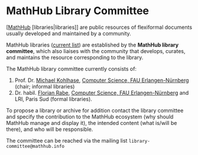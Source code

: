# MathHub Library Committee

[[MathHub](https://mathhub.info) [libraries|libraries]] are
public resources of flexiformal documents usually developed and
maintained by a community.

MathHub libraries ([current list](https://mathhub.info/#/library))
are established by the **MathHub library committee**, which also liaises
with the community that develops, curates, and maintains the resource
corresponding to the library.

The MathHub library committee currently consists of:

1.  Prof. Dr. [Michael Kohlhase](http://kwarc.info/kohlhase), [Computer Science, FAU
    Erlangen-Nürnberg](https://www.informatik.uni-erlangen.de/) (chair;
    informal libraries)
2.  Dr. habil. [Florian Rabe](http://kwarc.info/frabe), [Computer Science, FAU
    Erlangen-Nürnberg](https://www.informatik.uni-erlangen.de/) and LRI, Paris Sud (formal libraries).

To propose a library or archive for addition contact the library
committee and specify the contribution to the MathHub ecosystem (why
should MathHub manage and display it), the intended content (what
is/will be there), and who will be responsible.

The committee can be reached via the mailing list
`library-committee@mathhub.info`
